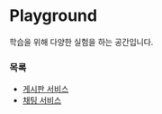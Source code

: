 # Playground
학습을 위해 다양한 실험을 하는 공간입니다.

### 목록
- [게시판 서비스](board-service/README.md)
- [채팅 서비스](chat-service/README.md)
